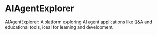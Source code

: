 # AIAgentExplorer
AIAgentExplorer: A platform exploring AI agent applications like Q&amp;A and educational tools, ideal for learning and development.
